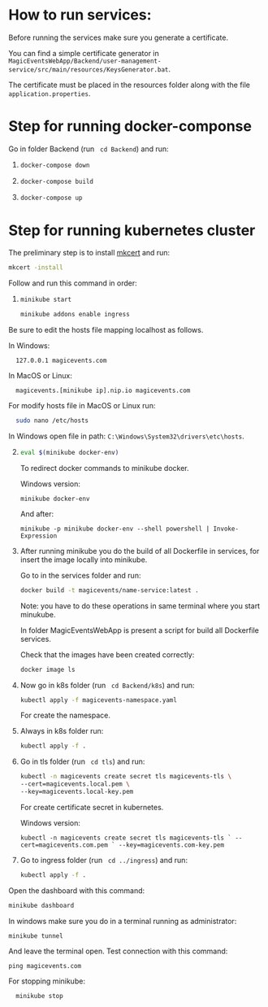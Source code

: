 # How to run services:
Before running the services make sure you generate a certificate.

You can find a simple certificate generator in `MagicEventsWebApp/Backend/user-management-service/src/main/resources/KeysGenerator.bat`.

The certificate must be placed in the resources folder along with the file `application.properties`.

# Step for running docker-componse

Go in folder Backend (run ``` cd Backend```) and run:
1) ```bash 
   docker-compose down
   ```
2) ```bash 
   docker-compose build
   ```
3) ```bash 
   docker-compose up
   ```
   
# Step for running kubernetes cluster

The preliminary step is to install [mkcert](https://github.com/FiloSottile/mkcert) and run:
```bash 
mkcert -install
```

Follow and run this command in order:

1) ```bash 
   minikube start 
   ```
   ```bash
   minikube addons enable ingress
   ```

Be sure to edit the hosts file mapping localhost as follows.

In Windows:
```
  127.0.0.1 magicevents.com
```

In MacOS or Linux:
```
  magicevents.[minikube ip].nip.io magicevents.com
```

For modify hosts file in MacOS or Linux run:
```bash
  sudo nano /etc/hosts
```
In Windows open file in path: `C:\Windows\System32\drivers\etc\hosts`.

2) ```bash 
   eval $(minikube docker-env) 
   ```
   To redirect docker commands to minikube docker.

   Windows version:
   ```shell 
   minikube docker-env
   ```
   And after:
   ```shell 
   minikube -p minikube docker-env --shell powershell | Invoke-Expression
   ```
3) After running minikube you do the build of all Dockerfile in services, for insert the image locally into minikube.

   Go to in the services folder and run:
   ```bash
   docker build -t magicevents/name-service:latest .
   ```
   Note: you have to do these operations in same terminal where you start minukube.
   
   In folder MagicEventsWebApp is present a script for build all Dockerfile services.

   Check that the images have been created correctly:
   ```bash
   docker image ls
   ```
4) Now go in k8s folder (run ``` cd Backend/k8s```) and run: 
    ```bash 
    kubectl apply -f magicevents-namespace.yaml
   ```
   For create the namespace.

5) Always in k8s folder run:
    ```bash
    kubectl apply -f .
    ```
6) Go in tls folder (run ``` cd tls```) and run:
    ```bash
   kubectl -n magicevents create secret tls magicevents-tls \
   --cert=magicevents.local.pem \
   --key=magicevents.local-key.pem
    ```
   For create certificate secret in kubernetes.

   Windows version:
   ```shell
   kubectl -n magicevents create secret tls magicevents-tls ` --cert=magicevents.com.pem ` --key=magicevents.com-key.pem
   ```
7) Go to ingress folder (run ``` cd ../ingress```)  and run:
    ```bash
    kubectl apply -f .
    ```

Open the dashboard with this command:
```bash
minikube dashboard
```

In windows make sure you do in a terminal running as administrator:
```shell
minikube tunnel
```
And leave the terminal open. Test connection with this command:
```shell
ping magicevents.com
```

For stopping minikube:
```bash
  minikube stop
```